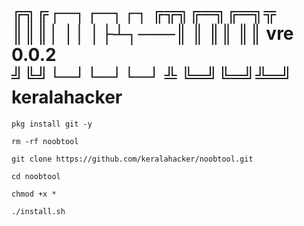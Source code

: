 ╔╗╔┌─┐┌─┐┌┐   ╔╦╗╔═╗╔═╗╦  
║║║│ ││ │├┴┐───║ ║ ║║ ║║    vre 0.0.2   
╝╚╝└─┘└─┘└─┘   ╩ ╚═╝╚═╝╩═╝  keralahacker
=


```
pkg install git -y
```
```
rm -rf noobtool
```
```
git clone https://github.com/keralahacker/noobtool.git
```
```
cd noobtool
```
```
chmod +x *
```
```
./install.sh
```

